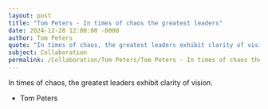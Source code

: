 ```yaml
---
layout: post
title: "Tom Peters - In times of chaos the greatest leaders"
date: 2024-12-28 12:00:00 -0000
author: Tom Peters
quote: "In times of chaos, the greatest leaders exhibit clarity of vision."
subject: Collaboration
permalink: /Collaboration/Tom Peters/Tom Peters - In times of chaos the greatest leaders
---
```


In times of chaos, the greatest leaders exhibit clarity of vision.

- Tom Peters
